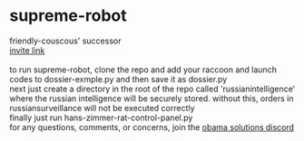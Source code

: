 # supreme-robot
friendly-couscous' successor\
[invite link](https://supreme-robot.obama.solutions)\
\
to run supreme-robot, clone the repo and add your raccoon and launch codes to dossier-exmple.py and then save it as dossier.py\
next just create a directory in the root of the repo called 'russianintelligence' where the russian intelligence will be securely stored. without this, orders in russiansurveillance will not be executed correctly\
finally just run hans-zimmer-rat-control-panel.py\
for any questions, comments, or concerns, join the [obama solutions discord](https://discord.obama.solutions)
